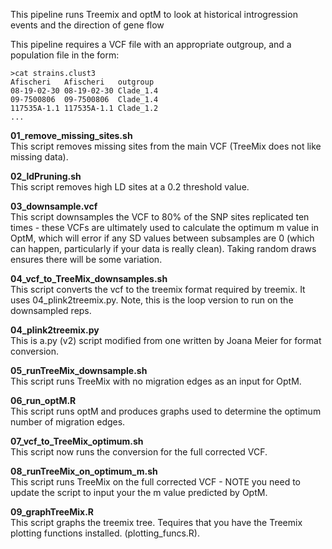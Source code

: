 This pipeline runs Treemix and optM to look at historical introgression events and the direction of gene flow 

This pipeline requires a VCF file with an appropriate outgroup, and a population file in the form: 

```
>cat strains.clust3
Afischeri	Afischeri	outgroup
08-19-02-30	08-19-02-30	Clade_1.4
09-7500806	09-7500806	Clade_1.4
117535A-1.1	117535A-1.1	Clade_1.2
...
```

**01_remove_missing_sites.sh**<br>
This script removes missing sites from the main VCF (TreeMix does not like missing data).<br>

**02_ldPruning.sh**<br>
This script removes high LD sites at a 0.2 threshold value.<br>

**03_downsample.vcf**<br>
This script downsamples the VCF to 80% of the SNP sites replicated ten times - these VCFs are ultimately used to calculate the optimum m value in OptM, which will error if any SD values between subsamples are 0 (which can happen, particularly if your data is really clean). Taking random draws ensures there will be some variation.<br>

**04_vcf_to_TreeMix_downsamples.sh**<br>
This script converts the vcf to the treemix format required by treemix. It uses 04_plink2treemix.py. Note, this is the loop version to run on the downsampled reps.<br>

**04_plink2treemix.py**<br>
This is a.py (v2) script modified from one written by Joana Meier for format conversion.<br>

**05_runTreeMix_downsample.sh**<br> 
This script runs TreeMix with no migration edges as an input for OptM.<br>

**06_run_optM.R**<br> 
This script runs optM and produces graphs used to determine the optimum number of migration edges.<br>

**07_vcf_to_TreeMix_optimum.sh**<br>
This script now runs the conversion for the full corrected VCF.<br>

**08_runTreeMix_on_optimum_m.sh**<br>
This script runs TreeMix on the full corrected VCF - NOTE you need to update the script to input your the m value predicted by OptM.<br>

**09_graphTreeMix.R**<br> 
This script graphs the treemix tree. Tequires that you have the Treemix plotting functions installed. (plotting_funcs.R). 
